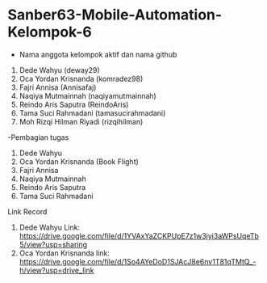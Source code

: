 # Sanber63-Mobile-Automation-Kelompok-6
- Nama anggota kelompok aktif dan nama github 
1. Dede Wahyu (deway29)
2. Oca Yordan Krisnanda (komradez98)
3. Fajri Annisa (Annisafaj)
4. Naqiya Mutmainnah (naqiyamutmainnah)
5. Reindo Aris Saputra (ReindoAris)
6. Tama Suci Rahmadani (tamasucirahmadani)
7. Moh Rizqi Hilman Riyadi (rizqihilman)

-Pembagian tugas
1. Dede Wahyu 
2. Oca Yordan Krisnanda (Book Flight)      
3. Fajri Annisa 
4. Naqiya Mutmainnah 
5. Reindo Aris Saputra 
6. Tama Suci Rahmadani 

Link Record
1.  Dede Wahyu Link: https://drive.google.com/file/d/1YVAxYaZCKPUpE7z1w3jyi3aWPsUqeTb5/view?usp=sharing
2.  Oca Yordan Krisnanda link: https://drive.google.com/file/d/1So4AYeDoD1SJAcJ8e6nv1T81qTMtQ_-h/view?usp=drive_link
